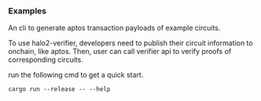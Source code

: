### Examples

An cli to generate aptos transaction payloads of example circuits.

To use halo2-verifier, developers need to publish their circuit information to onchain, like aptos.
Then, user can call verifier api to verify proofs of corresponding circuits.

run the following cmd to get a quick start.
```shell
cargo run --release -- --help
```